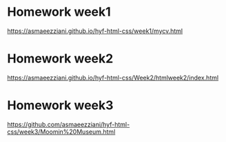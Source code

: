 # Homework week1
https://asmaeezziani.github.io/hyf-html-css/week1/mycv.html 
# Homework week2


https://asmaeezziani.github.io/hyf-html-css/Week2/htmlweek2/index.html

# Homework week3

https://github.com/asmaeezziani/hyf-html-css/week3/Moomin%20Museum.html



